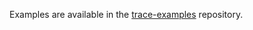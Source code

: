 Examples are available in the [trace-examples](https://github.com/DataDog/trace-examples/tree/master/javascript/node) repository.
